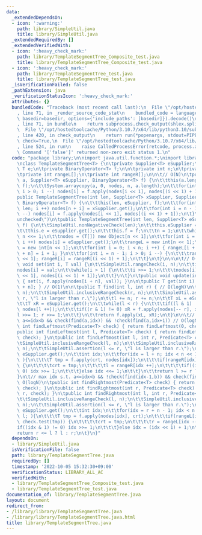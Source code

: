 ```yaml
---
data:
  _extendedDependsOn:
  - icon: ':warning:'
    path: library/SimpleUtil.java
    title: library/SimpleUtil.java
  _extendedRequiredBy: []
  _extendedVerifiedWith:
  - icon: ':heavy_check_mark:'
    path: library/TemplateSegmentTree_Composite_test.java
    title: library/TemplateSegmentTree_Composite_test.java
  - icon: ':heavy_check_mark:'
    path: library/TemplateSegmentTree_test.java
    title: library/TemplateSegmentTree_test.java
  _isVerificationFailed: false
  _pathExtension: java
  _verificationStatusIcon: ':heavy_check_mark:'
  attributes: {}
  bundledCode: "Traceback (most recent call last):\n  File \"/opt/hostedtoolcache/Python/3.10.7/x64/lib/python3.10/site-packages/onlinejudge_verify/documentation/build.py\"\
    , line 71, in _render_source_code_stat\n    bundled_code = language.bundle(stat.path,\
    \ basedir=basedir, options={'include_paths': [basedir]}).decode()\n  File \"/opt/hostedtoolcache/Python/3.10.7/x64/lib/python3.10/site-packages/onlinejudge_verify/languages/user_defined.py\"\
    , line 71, in bundle\n    return subprocess.check_output(shlex.split(command))\n\
    \  File \"/opt/hostedtoolcache/Python/3.10.7/x64/lib/python3.10/subprocess.py\"\
    , line 420, in check_output\n    return run(*popenargs, stdout=PIPE, timeout=timeout,\
    \ check=True,\n  File \"/opt/hostedtoolcache/Python/3.10.7/x64/lib/python3.10/subprocess.py\"\
    , line 524, in run\n    raise CalledProcessError(retcode, process.args,\nsubprocess.CalledProcessError:\
    \ Command '['false']' returned non-zero exit status 1.\n"
  code: "package library;\n\nimport java.util.function.*;\nimport library.SimpleUtil;\n\
    \nclass TemplateSegmentTree<T> {\n\tprivate Supplier<T> eSupplier;\n\tprivate\
    \ T e;\n\tprivate BinaryOperator<T> f;\n\n\tprivate int n;\n\tprivate T nodes[];\n\
    \tprivate int rangeL[];\n\tprivate int rangeR[];\n\n\t// O(N)\n\tpublic TemplateSegmentTree(T[]\
    \ a, Supplier<T> eSupplier, BinaryOperator<T> f) {\n\t\tthis(a.length, eSupplier,\
    \ f);\n\t\tSystem.arraycopy(a, 0, nodes, n, a.length);\n\t\tfor(int i = n - 1;\
    \ i > 0; i --) nodes[i] = f.apply(nodes[i << 1], nodes[(i << 1) + 1]);\n\t}\n\t\
    public TemplateSegmentTree(int len, Supplier<T> xSupplier, Supplier<T> eSupplier,\
    \ BinaryOperator<T> f) {\n\t\tthis(len, eSupplier, f);\n\t\tfor(int i = 0; i <\
    \ len; i ++) nodes[n + i] = xSupplier.get();\n\t\tfor(int i = n - 1; i > 0; i\
    \ --) nodes[i] = f.apply(nodes[i << 1], nodes[(i << 1) + 1]);\n\t}\n\t@SuppressWarnings(\"\
    unchecked\")\n\tpublic TemplateSegmentTree(int len, Supplier<T> eSupplier, BinaryOperator<T>\
    \ f) {\n\t\tSimpleUtil.nonNegativeCheck(len);\n\t\tthis.eSupplier = eSupplier;\n\
    \t\tthis.e = eSupplier.get();\n\t\tthis.f = f;\n\t\tn = 1;\n\t\twhile(n < len)\
    \ n <<= 1;\n\t\tnodes = (T[]) new Object[n << 1];\n\t\tfor(int i = 0; i < nodes.length;\
    \ i ++) nodes[i] = eSupplier.get();\n\t\trangeL = new int[n << 1];\n\t\trangeR\
    \ = new int[n << 1];\n\t\tfor(int i = 0; i < n; i ++) { rangeL[i + n] = i; rangeR[i\
    \ + n] = i + 1; }\n\t\tfor(int i = n - 1; i > 0; i --) {\n\t\t\trangeL[i] = rangeL[i\
    \ << 1]; rangeR[i] = rangeR[(i << 1) + 1];\n\t\t}\n\t}\n\n\n\t// O(logN)\n\tpublic\
    \ void set(int i, T val) {\n\t\tSimpleUtil.rangeCheck(i, n);\n\t\ti += n;\n\t\t\
    nodes[i] = val;\n\t\twhile(i > 1) {\n\t\t\ti >>= 1;\n\t\t\tnodes[i] = f.apply(nodes[i\
    \ << 1], nodes[(i << 1) + 1]);\n\t\t}\n\t}\n\tpublic void update(int i, T val)\
    \ { set(i, f.apply(nodes[i + n], val)); }\n\n\tpublic T get(int i) { return nodes[i\
    \ + n]; } // O(1)\n\n\tpublic T find(int l, int r) { // O(logN)\n\t\tSimpleUtil.inclusiveRangeCheck(l,\
    \ n);\n\t\tSimpleUtil.inclusiveRangeCheck(r, n);\n\t\tSimpleUtil.assertion(l <=\
    \ r, \"l is larger than r.\");\n\t\tl += n; r += n;\n\t\tT xL = eSupplier.get();\n\
    \t\tT xR = eSupplier.get();\n\t\twhile(l < r) {\n\t\t\tif((l & 1) != 0) xL = f.apply(xL,\
    \ nodes[l ++]);\n\t\t\tif((r & 1) != 0) xR = f.apply(nodes[-- r], xR);\n\t\t\t\
    l >>= 1; r >>= 1;\n\t\t}\n\t\treturn f.apply(xL, xR);\n\t}\n\n\t// min idx s.t.\
    \ a<=idx<b && check(find(a,idx)) && !check(find(a,idx+1)) // O(logN)\n\tpublic\
    \ int findLeftmost(Predicate<T> check) { return findLeftmost(0, check); }\n\t\
    public int findLeftmost(int l, Predicate<T> check) { return findLeftmost(l, n,\
    \ check); }\n\tpublic int findLeftmost(int l, int r, Predicate<T> check) {\n\t\
    \tSimpleUtil.inclusiveRangeCheck(l, n);\n\t\tSimpleUtil.inclusiveRangeCheck(r,\
    \ n);\n\t\tSimpleUtil.assertion(l <= r, \"l is larger than r.\");\n\t\tT crt =\
    \ eSupplier.get();\n\t\tint idx;\n\t\tfor(idx = l + n; idx < n << 1 && l < r;\
    \ ){\n\t\t\tT tmp = f.apply(crt, nodes[idx]);\n\t\t\tif(rangeR[idx] <= r && check.test(tmp))\
    \ {\n\t\t\t\tcrt = tmp;\n\t\t\t\tl = rangeR[idx ++];\n\t\t\t\tif((idx & 1) ==\
    \ 0) idx >>= 1;\n\t\t\t}else idx <<= 1;\n\t\t}\n\t\treturn l >= r ? r : l;\n\t\
    }\n\t// max idx s.t. a<=idx<b && !check(find(idx-1,b)) && check(find(idx,b)) //\
    \ O(logN)\n\tpublic int findRightmost(Predicate<T> check) { return findRightmost(n,\
    \ check); }\n\tpublic int findRightmost(int r, Predicate<T> check) { return findRightmost(0,\
    \ r, check); }\n\tpublic int findRightmost(int l, int r, Predicate<T> check) {\n\
    \t\tSimpleUtil.inclusiveRangeCheck(l, n);\n\t\tSimpleUtil.inclusiveRangeCheck(r,\
    \ n);\n\t\tSimpleUtil.assertion(l <= r, \"l is larger than r.\");\n\t\tT crt =\
    \ eSupplier.get();\n\t\tint idx;\n\t\tfor(idx = r + n - 1; idx < n << 1 && r >\
    \ l; ){\n\t\t\tT tmp = f.apply(nodes[idx], crt);\n\t\t\tif(rangeL[idx] >= l &&\
    \ check.test(tmp)) {\n\t\t\t\tcrt = tmp;\n\t\t\t\tr = rangeL[idx --];\n\t\t\t\t\
    if((idx & 1) != 0) idx >>= 1;\n\t\t\t}else idx = (idx << 1) + 1;\n\t\t}\n\t\t\
    return r <= l ? l : r;\n\t}\n}"
  dependsOn:
  - library/SimpleUtil.java
  isVerificationFile: false
  path: library/TemplateSegmentTree.java
  requiredBy: []
  timestamp: '2022-10-05 15:32:30+09:00'
  verificationStatus: LIBRARY_ALL_AC
  verifiedWith:
  - library/TemplateSegmentTree_Composite_test.java
  - library/TemplateSegmentTree_test.java
documentation_of: library/TemplateSegmentTree.java
layout: document
redirect_from:
- /library/library/TemplateSegmentTree.java
- /library/library/TemplateSegmentTree.java.html
title: library/TemplateSegmentTree.java
---
```

